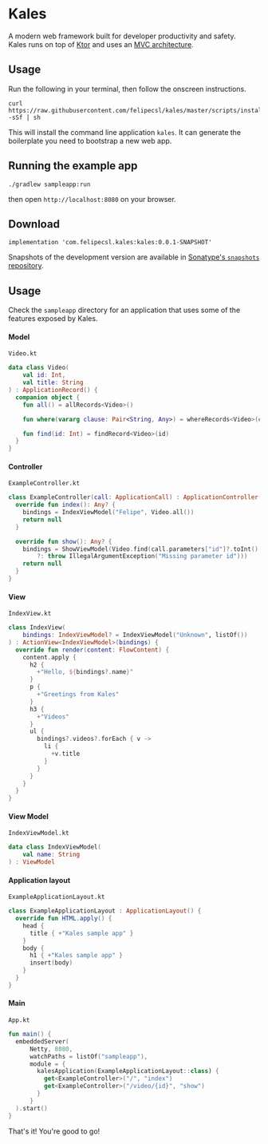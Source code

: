 # Kales

A modern web framework built for developer productivity and safety.  
Kales runs on top of [Ktor](https://ktor.io/) and uses an [MVC architecture](https://en.wikipedia.org/wiki/Model%E2%80%93view%E2%80%93controller). 

## Usage

Run the following in your terminal, then follow the onscreen instructions.

```
curl https://raw.githubusercontent.com/felipecsl/kales/master/scripts/install -sSf | sh
```

This will install the command line application `kales`. It can generate the boilerplate
you need to bootstrap a new web app.

## Running the example app

```
./gradlew sampleapp:run
```
then open `http://localhost:8080` on your browser.

## Download

```
implementation 'com.felipecsl.kales:kales:0.0.1-SNAPSHOT'
```

Snapshots of the development version are available in
[Sonatype's `snapshots` repository](https://oss.sonatype.org/content/repositories/snapshots/).

## Usage

Check the `sampleapp` directory for an application that uses
some of the features exposed by Kales.

#### Model
`Video.kt`
```kotlin
data class Video(
    val id: Int,
    val title: String
) : ApplicationRecord() {
  companion object {
    fun all() = allRecords<Video>()

    fun where(vararg clause: Pair<String, Any>) = whereRecords<Video>(clause.toMap())

    fun find(id: Int) = findRecord<Video>(id)
  }
}
```

#### Controller
`ExampleController.kt`
```kotlin
class ExampleController(call: ApplicationCall) : ApplicationController(call) {
  override fun index(): Any? {
    bindings = IndexViewModel("Felipe", Video.all())
    return null
  }

  override fun show(): Any? {
    bindings = ShowViewModel(Video.find(call.parameters["id"]?.toInt()
        ?: throw IllegalArgumentException("Missing parameter id")))
    return null
  }
}
```

#### View
`IndexView.kt`
```kotlin
class IndexView(
    bindings: IndexViewModel? = IndexViewModel("Unknown", listOf())
) : ActionView<IndexViewModel>(bindings) {
  override fun render(content: FlowContent) {
    content.apply {
      h2 {
        +"Hello, ${bindings?.name}"
      }
      p {
        +"Greetings from Kales"
      }
      h3 {
        +"Videos"
      }
      ul {
        bindings?.videos?.forEach { v ->
          li {
            +v.title
          }
        }
      }
    }
  }
}
```

#### View Model
`IndexViewModel.kt`
```kotlin
data class IndexViewModel(
    val name: String
) : ViewModel
```

#### Application layout
`ExampleApplicationLayout.kt`
```kotlin
class ExampleApplicationLayout : ApplicationLayout() {
  override fun HTML.apply() {
    head {
      title { +"Kales sample app" }
    }
    body {
      h1 { +"Kales sample app" }
      insert(body)
    }
  }
}
```

#### Main
`App.kt`
```kotlin
fun main() {
  embeddedServer(
      Netty, 8080,
      watchPaths = listOf("sampleapp"),
      module = {
        kalesApplication(ExampleApplicationLayout::class) {
          get<ExampleController>("/", "index")
          get<ExampleController>("/video/{id}", "show")
        }
      }
  ).start()
}
```

That's it! You're good to go!